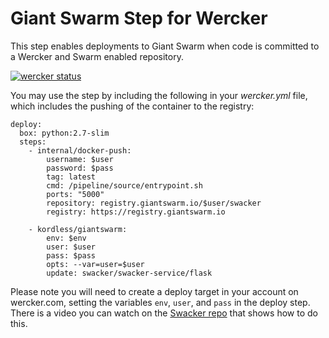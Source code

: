 # Giant Swarm Step for Wercker
This step enables deployments to Giant Swarm when code is committed to a Wercker and Swarm enabled repository.

[![wercker status](https://app.wercker.com/status/4389a232f27da0dbce866ce6d6f9a9e1/m "wercker status")](https://app.wercker.com/project/bykey/4389a232f27da0dbce866ce6d6f9a9e1)

You may use the step by including the following in your *wercker.yml* file, which includes the pushing of the container to the registry:

```
deploy:
  box: python:2.7-slim
  steps:
    - internal/docker-push:
        username: $user 
        password: $pass
        tag: latest
        cmd: /pipeline/source/entrypoint.sh
        ports: "5000"
        repository: registry.giantswarm.io/$user/swacker
        registry: https://registry.giantswarm.io

    - kordless/giantswarm:
        env: $env
        user: $user
        pass: $pass
        opts: --var=user=$user
        update: swacker/swacker-service/flask
```

Please note you will need to create a deploy target in your account on wercker.com, setting the variables `env`, `user`, and `pass` in the deploy step. There is a video you can watch on the [Swacker repo](https://github.com/giantswarm/swacker/) that shows how to do this.


